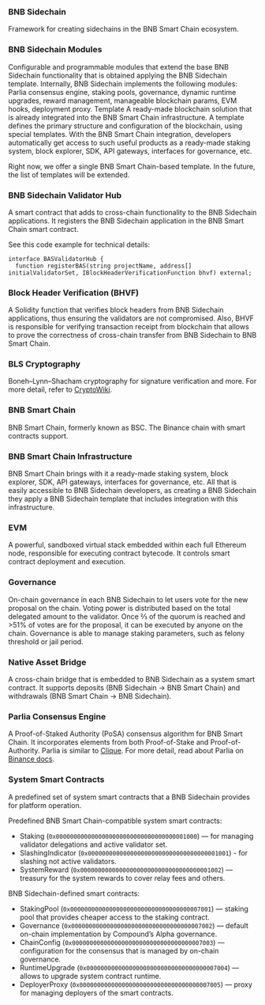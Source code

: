 ### BNB Sidechain
Framework for creating sidechains in the BNB Smart Chain ecosystem. 

### BNB Sidechain Modules
Configurable and programmable modules that extend the base BNB Sidechain functionality that is obtained applying the BNB Sidechain template. Internally, BNB Sidechain implements the following modules: Parlia consensus engine, staking pools, governance, dynamic runtime upgrades, reward management, manageable blockchain params, EVM hooks, deployment proxy. 
Template
A ready-made blockchain solution that is already integrated into the BNB Smart Chain infrastructure. A template defines the primary structure and configuration of the blockchain, using special templates. With the BNB Smart Chain integration, developers automatically get access to such useful products as a ready-made staking system, block explorer, SDK, API gateways, interfaces for governance, etc. 

Right now, we offer a single BNB Smart Chain-based template. In the future, the list of templates will be extended.

### BNB Sidechain Validator Hub
A smart contract that adds to cross-chain functionality to the BNB Sidechain applications. It registers the BNB Sidechain application in the BNB Smart Chain smart contract.

See this code example for technical details:
```
interface BASValidatorHub {
  function registerBAS(string projectName, address[] initialValidatorSet, IBlockHeaderVerificationFunction bhvf) external;
```

### Block Header Verification (BHVF)
A Solidity function that verifies block headers from BNB Sidechain applications, thus ensuring the validators are not compromised. Also, BHVF is responsible for verifying transaction receipt from blockchain that allows to prove the correctness of cross-chain transfer from BNB Sidechain to BNB Smart Chain.

### BLS Cryptography
Boneh–Lynn–Shacham cryptography for signature verification and more. For more detail, refer to [CryptoWiki](https://cryptography.fandom.com/wiki/BLS_(cryptography)).

### BNB Smart Chain
BNB Smart Chain, formerly known as BSC. The Binance chain with smart contracts support. 

### BNB Smart Chain Infrastructure
BNB Smart Chain brings with it a ready-made staking system, block explorer, SDK, API gateways, interfaces for governance, etc. All that is easily accessible to BNB Sidechain developers, as creating a BNB Sidechain they apply a BNB Sidechain template that includes integration with this infrastructure.

### EVM
A powerful, sandboxed virtual stack embedded within each full Ethereum node, responsible for executing contract bytecode. It controls smart contract deployment and execution.

### Governance
On-chain governance in each BNB Sidechain to let users vote for the new proposal on the chain. 
Voting power is distributed based on the total delegated amount to the validator. 
Once ⅔ of the quorum is reached and >51% of votes are for the proposal, it can be executed by anyone on the chain. 
Governance is able to manage staking parameters, such as felony threshold or jail period.

### Native Asset Bridge
A cross-chain bridge that is embedded to BNB Sidechain as a system smart contract. 
It supports deposits (BNB Sidechain -> BNB Smart Chain) and withdrawals (BNB Smart Chain -> BNB Sidechain).

### Parlia Consensus Engine
A Proof-of-Staked Authority (PoSA) consensus algorithm for BNB Smart Chain. 
It incorporates elements from both Proof-of-Stake and Proof-of-Authority. Parlia is similar to [Clique](https://ethereum-magicians.org/t/eip-225-clique-proof-of-authority-consensus-protocol/1853).
For more detail, read about Parlia on [Binance docs](https://docs.binance.org/smart-chain/guides/concepts/consensus.html#consensus-protocol).

### System Smart Contracts
A predefined set of system smart contracts that a BNB Sidechain provides for platform operation. 

Predefined BNB Smart Chain-compatible system smart contracts:

* Staking (`0x0000000000000000000000000000000000001000`) — for managing validator delegations and active validator set.
* SlashingIndicator (`0x0000000000000000000000000000000000001001`) - for slashing not active validators.
* SystemReward (`0x0000000000000000000000000000000000001002`) — treasury for the system rewards to cover relay fees and others.

BNB Sidechain-defined smart contracts:
* StakingPool (`0x0000000000000000000000000000000000007001`) — staking pool that provides cheaper access to the staking contract.
* Governance (`0x0000000000000000000000000000000000007002`) — default on-chain implementation by Compound’s Alpha governance.
* ChainConfig (`0x0000000000000000000000000000000000007003`) — configuration for the consensus that is managed by on-chain governance.
* RuntimeUpgrade (`0x0000000000000000000000000000000000007004`) — allows to upgrade system contract runtime.
* DeployerProxy (`0x0000000000000000000000000000000000007005`) — proxy for managing deployers of the smart contracts.